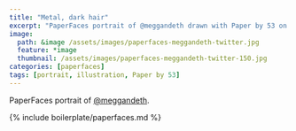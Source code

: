 ```yaml
---
title: "Metal, dark hair"
excerpt: "PaperFaces portrait of @meggandeth drawn with Paper by 53 on an iPad."
image: 
  path: &image /assets/images/paperfaces-meggandeth-twitter.jpg 
  feature: *image
  thumbnail: /assets/images/paperfaces-meggandeth-twitter-150.jpg
categories: [paperfaces]
tags: [portrait, illustration, Paper by 53]
---
```


PaperFaces portrait of [@meggandeth](https://twitter.com/meggandeth).

{% include boilerplate/paperfaces.md %}
